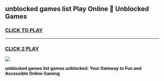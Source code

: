 
## unblocked games list Play Online 👋 Unblocked Games
<h3>
<a href="https://premium.freeplayer.one?title=unblocked_games_list&ref=19F">CLICK TO PLAY</a></h3>
<hr>

<h3>
<a href="https://premium.freeplayer.one?title=unblocked_games_list&ref=19F">CLICK 2 PLAY</a>
  
</h3>

<a href="https://premium.freeplayer.one?title=unblocked_games_list&ref=19F"><img src="https://clearcache.store/games.png"></a>


**unblocked games list games unblocked: Your Gateway to Fun and Accessible Online Gaming**
